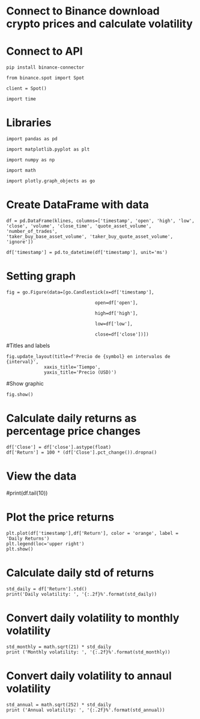# Connect to Binance download crypto prices and calculate volatility

# Connect to API

    pip install binance-connector

    from binance.spot import Spot

    client = Spot()

    import time
# Libraries

    import pandas as pd

    import matplotlib.pyplot as plt

    import numpy as np

    import math

    import plotly.graph_objects as go

# Create DataFrame with data
    df = pd.DataFrame(klines, columns=['timestamp', 'open', 'high', 'low', 'close', 'volume', 'close_time', 'quote_asset_volume', 'number_of_trades',                     
    'taker_buy_base_asset_volume', 'taker_buy_quote_asset_volume', 'ignore'])

    df['timestamp'] = pd.to_datetime(df['timestamp'], unit='ms')

# Setting graph
    fig = go.Figure(data=[go.Candlestick(x=df['timestamp'],

                                     open=df['open'],
                                     
                                     high=df['high'],
                                     
                                     low=df['low'],
                                     
                                     close=df['close'])])

#Titles and labels

    fig.update_layout(title=f'Precio de {symbol} en intervalos de {interval}',
                  xaxis_title='Tiempo',
                  yaxis_title='Precio (USD)')

#Show graphic

    fig.show()
# Calculate daily returns as percentage price changes
    df['Close'] = df['close'].astype(float)
    df['Return'] = 100 * (df['Close'].pct_change()).dropna()
# View the data
#print(df.tail(10))
# Plot the price returns
    plt.plot(df['timestamp'],df['Return'], color = 'orange', label = 'Daily Returns')
    plt.legend(loc='upper right')
    plt.show()

# Calculate daily std of returns
    std_daily = df['Return'].std()
    print('Daily volatility: ', '{:.2f}%'.format(std_daily))

# Convert daily volatility to monthly volatility
    std_monthly = math.sqrt(21) * std_daily
    print ('Monthly volatility: ', '{:.2f}%'.format(std_monthly))

# Convert daily volatility to annaul volatility
    std_annual = math.sqrt(252) * std_daily
    print ('Annual volatility: ', '{:.2f}%'.format(std_annual))


